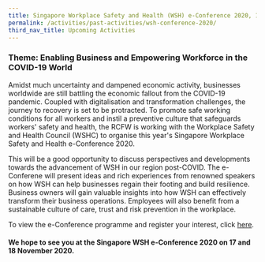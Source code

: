 ```yaml
---
title: Singapore Workplace Safety and Health (WSH) e-Conference 2020, 17 - 18 Nov 2020 
permalink: /activities/past-activities/wsh-conference-2020/
third_nav_title: Upcoming Activities
---
```

### Theme: Enabling Business and Empowering Workforce in the COVID-19 World

Amidst much uncertainty and dampened economic activity, businesses worldwide are still battling the economic fallout from the COVID-19 pandemic. Coupled with digitalisation and transformation challenges, the journey to recovery is set to be protracted. To promote safe working conditions for all workers and instil a preventive culture that safeguards workers' safety and health, the RCFW is working with the Workplace Safety and Health Council (WSHC) to organise this year's Singapore Workplace Safety and Health e-Conference 2020. 

This will be a good opportunity to discuss perspectives and developments towards the advancement of WSH in our region post-COVID. The e-Conferene will present ideas and rich experiences from renowned speakers on how WSH can help businesses regain their footing and build resilience. Business owners will gain valuable insights into how WSH can effectively transform their business operations. Employees will also benefit from a sustainable culture of care, trust and risk prevention in the workplace.

<p>To view the e-Conference programme and register your interest, click <a href="https://singaporewshconference.sg/">here</a>.</p>

#### We hope to see you at the Singapore WSH e-Conference 2020 on 17 and 18 November 2020. 
